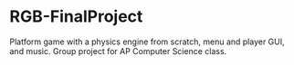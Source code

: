 # RGB-FinalProject
Platform game with a physics engine from scratch, menu and player GUI, and music. Group project for AP Computer Science class. 
